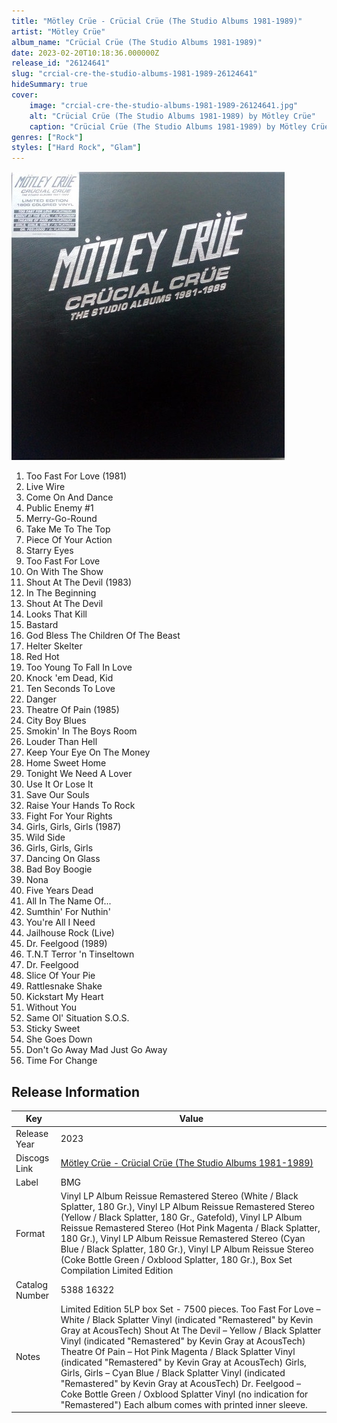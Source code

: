 ```yaml
---
title: "Mötley Crüe - Crücial Crüe (The Studio Albums 1981-1989)"
artist: "Mötley Crüe"
album_name: "Crücial Crüe (The Studio Albums 1981-1989)"
date: 2023-02-20T10:18:36.000000Z
release_id: "26124641"
slug: "crcial-cre-the-studio-albums-1981-1989-26124641"
hideSummary: true
cover:
    image: "crcial-cre-the-studio-albums-1981-1989-26124641.jpg"
    alt: "Crücial Crüe (The Studio Albums 1981-1989) by Mötley Crüe"
    caption: "Crücial Crüe (The Studio Albums 1981-1989) by Mötley Crüe"
genres: ["Rock"]
styles: ["Hard Rock", "Glam"]
---
```


![Crücial Crüe (The Studio Albums 1981-1989) by Mötley Crüe](crcial-cre-the-studio-albums-1981-1989-26124641.jpg)

<!-- section break -->

1. Too Fast For Love (1981)
2. Live Wire 
3. Come On And Dance 
4. Public Enemy #1 
5. Merry-Go-Round 
6. Take Me To The Top 
7. Piece Of Your Action 
8. Starry Eyes 
9. Too Fast For Love 
10. On With The Show 
11. Shout At The Devil (1983)
12. In The Beginning
13. Shout At The Devil
14. Looks That Kill
15. Bastard
16. God Bless The Children Of The Beast
17. Helter Skelter
18. Red Hot
19. Too Young To Fall In Love
20. Knock 'em Dead, Kid
21. Ten Seconds To Love
22. Danger
23. Theatre Of Pain (1985)
24. City Boy Blues
25. Smokin' In The Boys Room
26. Louder Than Hell
27. Keep Your Eye On The Money
28. Home Sweet Home
29. Tonight We Need A Lover
30. Use It Or Lose It
31. Save Our Souls
32. Raise Your Hands To Rock
33. Fight For Your Rights
34. Girls, Girls, Girls (1987)
35. Wild Side
36. Girls, Girls, Girls
37. Dancing On Glass
38. Bad Boy Boogie
39. Nona
40. Five Years Dead
41. All In The Name Of...
42. Sumthin' For Nuthin'
43. You're All I Need
44. Jailhouse Rock (Live)
45. Dr. Feelgood (1989)
46. T.N.T Terror 'n Tinseltown
47. Dr. Feelgood
48. Slice Of Your Pie
49. Rattlesnake Shake
50. Kickstart My Heart
51. Without You
52. Same Ol' Situation S.O.S.
53. Sticky Sweet
54. She Goes Down
55. Don't Go Away Mad Just Go Away
56. Time For Change

<!-- section break -->





## Release Information
|  Key           | Value                                                |
| ---------------| ---------------------------------------------------- |
| Release Year   | 2023                                   |
| Discogs Link   | [Mötley Crüe - Crücial Crüe (The Studio Albums 1981-1989)](https://www.discogs.com/release/26124641-M%C3%B6tley-Cr%C3%BCe-Cr%C3%BCcial-Cr%C3%BCe-The-Studio-Albums-1981-1989) |
| Label          | BMG |
| Format         | Vinyl LP Album Reissue Remastered Stereo (White / Black Splatter, 180 Gr.), Vinyl LP Album Reissue Remastered Stereo (Yellow / Black Splatter, 180 Gr., Gatefold), Vinyl LP Album Reissue Remastered Stereo (Hot Pink Magenta / Black Splatter, 180 Gr.), Vinyl LP Album Reissue Remastered Stereo (Cyan Blue / Black Splatter, 180 Gr.), Vinyl LP Album Reissue Stereo (Coke Bottle Green / Oxblood Splatter, 180 Gr.), Box Set Compilation Limited Edition |
| Catalog Number | 5388 16322 |
| Notes | Limited Edition 5LP box Set - 7500 pieces.  Too Fast For Love – White / Black Splatter Vinyl (indicated "Remastered" by Kevin Gray at AcousTech) Shout At The Devil – Yellow / Black Splatter Vinyl (indicated "Remastered" by Kevin Gray at AcousTech) Theatre Of Pain – Hot Pink Magenta / Black Splatter Vinyl (indicated "Remastered" by Kevin Gray at AcousTech) Girls, Girls, Girls – Cyan Blue / Black Splatter Vinyl (indicated "Remastered" by Kevin Gray at AcousTech) Dr. Feelgood – Coke Bottle Green / Oxblood Splatter Vinyl (no indication for "Remastered")  Each album comes with printed inner sleeve. |